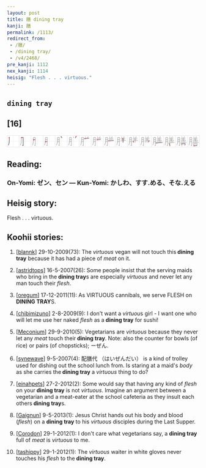 ```yaml
---
layout: post
title: 膳 dining tray
kanji: 膳
permalink: /1113/
redirect_from:
 - /膳/
 - /dining tray/
 - /v4/2468/
pre_kanji: 1112
nex_kanji: 1114
heisig: "Flesh . . . virtuous."
---
```


## `dining tray`

## [16]

<div class="stroke"><img src="../images/E886B3.png" /></div>

## Reading:

### On-Yomi: ゼン、セン &mdash; Kun-Yomi: かしわ、すす.める、そな.える

## Heisig story:

Flesh . . . virtuous.

## Koohii stories:

1) [<a href="http://kanji.koohii.com/profile/blannk">blannk</a>] 29-10-2009(73): The <em>virtuous</em> vegan will not touch this<strong> dining tray</strong> because it has had a piece of <em>meat</em> on it.

2) [<a href="http://kanji.koohii.com/profile/astridtops">astridtops</a>] 16-5-2007(26): Some people insist that the serving maids who bring in the<strong> dining tray</strong>s are especially <em>virtuous</em> and never let any man touch their <em>flesh</em>.

3) [<a href="http://kanji.koohii.com/profile/oregum">oregum</a>] 17-12-2011(11): As VIRTUOUS cannibals, we serve FLESH on<strong> DINING TRAY</strong>S.

4) [<a href="http://kanji.koohii.com/profile/chibimizuno">chibimizuno</a>] 2-8-2009(9): I don&#039;t want a <em>virtuou</em>s girl - I want one who will let me use her naked <em>flesh</em> as a<strong> dining tray</strong> for sushi!

5) [<a href="http://kanji.koohii.com/profile/Meconium">Meconium</a>] 29-9-2010(5): Vegetarians are <em>virtuous</em> because they never let any <em>meat</em> touch their<strong> dining tray</strong>. Note: also the counter for bowls (of rice) or pairs (of chopsticks); ーぜん.

6) [<a href="http://kanji.koohii.com/profile/synewave">synewave</a>] 9-5-2007(4): 配膳代 （はいぜんだい） is a kind of trolley used for dishing out the school lunch from. Is staring at a maid&#039;s <em>body</em> as she carries the<strong> dining tray</strong> a <em>virtuous</em> thing to do?

7) [<a href="http://kanji.koohii.com/profile/einahpets">einahpets</a>] 27-2-2012(2): Some would say that having any kind of <em>flesh</em> on your<strong> dining tray</strong> is not <em>virtuous</em>. Imagine an argument between a vegetarian and a meat-eater at the school cafeteria as they insult each others<strong> dining tray</strong>s.

8) [<a href="http://kanji.koohii.com/profile/Gaignun">Gaignun</a>] 9-5-2013(1): Jesus Christ hands out his body and blood (<em>flesh</em>) on a <strong>dining tray</strong> to his <em>virtuous</em> disciples during the Last Supper.

9) [<a href="http://kanji.koohii.com/profile/Corodon">Corodon</a>] 29-1-2012(1): I don&#039;t care what vegetarians say, a <strong>dining tray</strong> full of <em>meat</em> is <em>virtuous</em> to me.

10) [<a href="http://kanji.koohii.com/profile/tashippy">tashippy</a>] 29-1-2012(1): The <em>virtuous</em> waiter in white gloves never touches his <em>flesh</em> to the<strong> dining tray</strong>.

